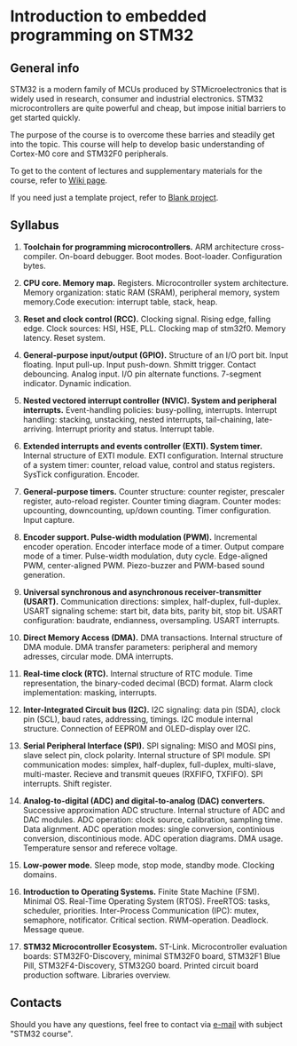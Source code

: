 Introduction to embedded programming on STM32
=============================================

## General info

STM32 is a modern family of MCUs produced by STMicroelectronics that is widely
used in research, consumer and industrial electronics. STM32 microcontrollers
are quite powerful and cheap, but impose initial barriers to get started
quickly.

The purpose of the course is to overcome these barries and steadily get into
the topic. This course will help to develop basic understanding of Cortex-M0
core and STM32F0 peripherals.

To get to the content of lectures and supplementary materials for the course,
refer to [Wiki page](https://github.com/edosedgar/stm32f0_ARM/wiki).

If you need just a template project, refer to
[Blank project](https://github.com/edosedgar/stm32f0_ARM/tree/master/labs/01_blank).

## Syllabus

1. **Toolchain for programming microcontrollers.**
ARM architecture cross-compiler. On-board debugger. Boot modes. Boot-loader.
Configuration bytes.

2. **CPU core. Memory map.**
Registers. Microcontroller system architecture. Memory organization:
static RAM (SRAM), peripheral memory, system memory.Code execution:
interrupt table, stack, heap.

3. **Reset and clock control (RCC).**
Clocking signal. Rising edge, falling edge. Clock sources: HSI, HSE, PLL.
Clocking map of stm32f0. Memory latency. Reset system.

4. **General-purpose input/output (GPIO).**
Structure of an I/O port bit. Input floating. Input pull-up. Input push-down.
Shmitt trigger. Contact debouncing. Analog input. I/O pin alternate functions.
7-segment indicator. Dynamic indication.

5. **Nested vectored interrupt controller (NVIC). System and peripheral interrupts.**
Event-handling policies: busy-polling, interrupts. Interrupt handling: stacking,
unstacking, nested interrupts, tail-chaining, late-arriving. Interrupt priority
and status. Interrupt table.

6. **Extended interrupts and events controller (EXTI). System timer.**
Internal structure of EXTI module. EXTI configuration. Internal structure of
a system timer: counter, reload value, control and status registers. SysTick
configuration. Encoder.

7. **General-purpose timers.**
Counter structure: counter register, prescaler register, auto-reload register.
Counter timing diagram. Counter modes: upcounting, downcounting, up/down counting.
Timer configuration. Input capture.

8. **Encoder support. Pulse-width modulation (PWM).**
Incremental encoder operation. Encoder interface mode of a timer. Output compare mode
of a timer. Pulse-width modulation, duty cycle. Edge-aligned PWM, center-aligned PWM.
Piezo-buzzer and PWM-based sound generation.

9. **Universal synchronous and asynchronous receiver-transmitter (USART).**
Communication directions: simplex, half-duplex, full-duplex. USART signaling scheme:
start bit, data bits, parity bit, stop bit. USART configuration: baudrate, endianness,
oversampling. USART interrupts.

10. **Direct Memory Access (DMA).**
DMA transactions. Internal structure of DMA module. DMA transfer parameters: peripheral
and memory adresses, circular mode. DMA interrupts. 

11. **Real-time clock (RTC).**
Internal structure of RTC module. Time representation, the binary-coded
decimal (BCD) format. Alarm clock implementation: masking, interrupts. 

12. **Inter-Integrated Circuit bus (I2C).**
I2C signaling: data pin (SDA), clock pin (SCL), baud rates, addressing, timings.
I2C module internal structure. Connection of EEPROM and OLED-display over I2C.

13. **Serial Peripheral Interface (SPI).**
SPI signaling: MISO and MOSI pins, slave select pin, clock polarity. Internal
structure of SPI module. SPI communication modes: simplex, half-duplex,
full-duplex, multi-slave, multi-master. Recieve and transmit queues
(RXFIFO, TXFIFO). SPI interrupts. Shift register.

14. **Analog-to-digital (ADC) and digital-to-analog (DAC) converters.**
Successive approximation ADC structure. Internal structure of ADC and DAC modules.
ADC operation: clock source, calibration, sampling time. Data alignment. ADC
operation modes: single conversion, continious conversion, discontinious mode.
ADC operation diagrams. DMA usage. Temperature sensor and referece voltage.

15. **Low-power mode.**
Sleep mode, stop mode, standby mode. Clocking domains.

16. **Introduction to Operating Systems.**
Finite State Machine (FSM). Minimal OS. Real-Time Operating System (RTOS). FreeRTOS:
tasks, scheduler, priorities. Inter-Process Communication (IPC): mutex, semaphore, notificator.
Critical section. RWM-operation. Deadlock. Message queue. 


17. **STM32 Microcontroller Ecosystem.**
ST-Link. Microcontroller evaluation boards: STM32F0-Discovery, minimal STM32F0 board,
STM32F1 Blue Pill, STM32F4-Discovery, STM32G0 board. Printed circuit board production software.
Libraries overview. 


## Contacts

Should you have any questions, feel free to contact via [e-mail](mailto:edos.edgar@gmail.com)
with subject "STM32 course".
